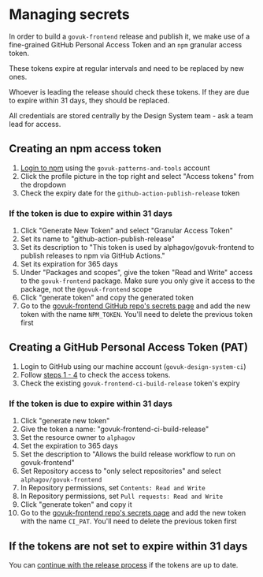 # Managing secrets

In order to build a `govuk-frontend` release and publish it, we make use of a fine-grained GitHub Personal Access Token and an `npm` granular access token.

These tokens expire at regular intervals and need to be replaced by new ones.

Whoever is leading the release should check these tokens. If they are due to expire within 31 days, they should be replaced.

All credentials are stored centrally by the Design System team - ask a team lead for access.

## Creating an npm access token

1. [Login to npm](https://www.npmjs.com) using the `govuk-patterns-and-tools` account
2. Click the profile picture in the top right and select "Access tokens" from the dropdown
3. Check the expiry date for the `github-action-publish-release` token

### If the token is due to expire within 31 days

1. Click "Generate New Token" and select "Granular Access Token"
2. Set its name to "github-action-publish-release"
3. Set its description to "This token is used by alphagov/govuk-frontend to publish releases to npm via GitHub Actions."
4. Set its expiration for 365 days
5. Under "Packages and scopes", give the token "Read and Write" access to the `govuk-frontend` package. Make sure you only give it access to the package, not the `@govuk-frontend` scope
6. Click "generate token" and copy the generated token
7. Go to the [govuk-frontend GitHub repo's secrets page](https://github.com/alphagov/govuk-frontend/settings/secrets/actions) and add the new token with the name `NPM_TOKEN`. You'll need to delete the previous token first

## Creating a GitHub Personal Access Token (PAT)

1. Login to GitHub using our machine account (`govuk-design-system-ci`)
2. Follow [steps 1 - 4](https://docs.github.com/en/authentication/keeping-your-account-and-data-secure/managing-your-personal-access-tokens#creating-a-fine-grained-personal-access-token) to check the access tokens.
3. Check the existing `govuk-frontend-ci-build-release` token's expiry

### If the token is due to expire within 31 days

1. Click "generate new token"
2. Give the token a name: "govuk-frontend-ci-build-release"
3. Set the resource owner to `alphagov`
4. Set the expiration to 365 days
5. Set the description to "Allows the build release workflow to run on govuk-frontend"
6. Set Repository access to "only select repositories" and select `alphagov/govuk-frontend`
7. In Repository permissions, set `Contents: Read and Write`
8. In Repository permissions, set `Pull requests: Read and Write`
9. Click "generate token" and copy it
10. Go to the [govuk-frontend repo's secrets page](https://github.com/alphagov/govuk-frontend/settings/secrets/actions) and add the new token with the name `CI_PAT`. You'll need to delete the previous token first

## If the tokens are not set to expire within 31 days

You can [continue with the release process](/docs/releasing/publishing.md) if the tokens are up to date.
